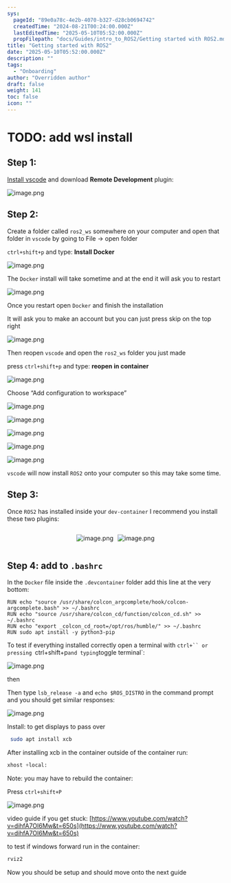 ```yaml
---
sys:
  pageId: "89e0a78c-4e2b-4070-b327-d28cb0694742"
  createdTime: "2024-08-21T00:24:00.000Z"
  lastEditedTime: "2025-05-10T05:52:00.000Z"
  propFilepath: "docs/Guides/intro_to_ROS2/Getting started with ROS2.md"
title: "Getting started with ROS2"
date: "2025-05-10T05:52:00.000Z"
description: ""
tags:
  - "Onboarding"
author: "Overridden author"
draft: false
weight: 141
toc: false
icon: ""
---
```


# TODO: add wsl install

## Step 1:

[Install vscode](https://code.visualstudio.com/download) and download **Remote Development** plugin:

![image.png](https://prod-files-secure.s3.us-west-2.amazonaws.com/d518164a-d88e-44d1-a4ee-3adb3bd8bce0/efb52993-1881-4a40-b95e-6f020334f022/image.png?X-Amz-Algorithm=AWS4-HMAC-SHA256&X-Amz-Content-Sha256=UNSIGNED-PAYLOAD&X-Amz-Credential=ASIAZI2LB466R6OTCVEQ%2F20250601%2Fus-west-2%2Fs3%2Faws4_request&X-Amz-Date=20250601T121419Z&X-Amz-Expires=3600&X-Amz-Security-Token=IQoJb3JpZ2luX2VjEAsaCXVzLXdlc3QtMiJHMEUCIQDfKOo7gC%2FEnnrp%2Bsg34Jgjn8zdvy0aTAz%2FQKZbwE69hgIgZN%2FBpZG9AYb1tS6SoCvfvaAi4XmPVAKGV0ZjT%2F86qvYqiAQI1P%2F%2F%2F%2F%2F%2F%2F%2F%2F%2FARAAGgw2Mzc0MjMxODM4MDUiDIvWiDzjrcL5QYfJ6yrcA7%2FjrStM9A93YcfwpWGv8fiIjNFosXcRz2Gsd5F24FvfFC97bj1%2BP7RPORVFRmhqmUSP67PVhLuKApQln%2B7i0AWsNTDZghK%2BwmhlKylD4qVSL9cwSRsVteoWNFtq%2BuXyfZ%2FrPjC%2BzOz2uWVOCJZlnPfRokOxT6j0x84ztAQQJ81IeBUI2HhaGT0oycffjkvsN111oE6kn%2Fhf7pe16sd6dnh29yR8yW3Q%2F4FrMWEZldjdZkXPwst1dtfCeDMU3Tr2fFoGt6DRlCry5hStPYQvq3oDGoAFMjiyDF6NFMZmHIAqwyK5WnPKStVUIszIFyPl77uYGdeStv2DT6H5kMronj1woniZibyCIiEV5Os8eB6b4dWRS%2FkcyH%2FaYNMQkIrElxzZq0AAiMXqtVsfJg6kahGgaqPeetg3FlmfZjySDuoY0nxtBMm68i0BPNp6474LGqnEumK%2BE1Y9qfxuRajG2lj3fju1C31npFnosP9zIbS566j7kOmCF0OFYUTaVNqy%2BtdwHv4YWqmmojjn28ValScEu2mmiHtu7schkT8HxNX7Hun07sLYiLxDrTLb6GK6l8zr%2BzqJVTniCF%2FU8hOHtwDVx8EX5eYAvdofQrdGIkesCJK8S0pExxf%2BCXtMMLDe8MEGOqUBNR6dwm6EQfrcFl8LtX5PL5EsyJ49PpiJMv0oUAY%2Bh2E2ALCsKeiGCAZbgdGM0IbzlkmkT%2FL6t4ClJCNGZB5o8f2l2cTV%2B%2ByvpTlZQqitj9Mx7jyBgqdTukXW%2FJ8OMHi%2Bn9mzEoYreW56v1Ffu7bjVG6fwGkGkjjObw09L5mBoCNKumRFz8Hse6T7dRih88Lyqv8AL4miWyqAtzSSqFEU1JCojOWA&X-Amz-Signature=9709e05373561c3552ee3925ad46aa573d09478e357c4aaacbb755caaa84f9e4&X-Amz-SignedHeaders=host&x-id=GetObject)

## Step 2:

Create a folder called `ros2_ws` somewhere on your computer and open that folder in `vscode` by going to File → open folder 

`ctrl+shift+p` and type: **Install Docker**

![image.png](https://prod-files-secure.s3.us-west-2.amazonaws.com/d518164a-d88e-44d1-a4ee-3adb3bd8bce0/2269dc0e-1cd5-47ff-bceb-c04ad9b2eab0/image.png?X-Amz-Algorithm=AWS4-HMAC-SHA256&X-Amz-Content-Sha256=UNSIGNED-PAYLOAD&X-Amz-Credential=ASIAZI2LB466R6OTCVEQ%2F20250601%2Fus-west-2%2Fs3%2Faws4_request&X-Amz-Date=20250601T121419Z&X-Amz-Expires=3600&X-Amz-Security-Token=IQoJb3JpZ2luX2VjEAsaCXVzLXdlc3QtMiJHMEUCIQDfKOo7gC%2FEnnrp%2Bsg34Jgjn8zdvy0aTAz%2FQKZbwE69hgIgZN%2FBpZG9AYb1tS6SoCvfvaAi4XmPVAKGV0ZjT%2F86qvYqiAQI1P%2F%2F%2F%2F%2F%2F%2F%2F%2F%2FARAAGgw2Mzc0MjMxODM4MDUiDIvWiDzjrcL5QYfJ6yrcA7%2FjrStM9A93YcfwpWGv8fiIjNFosXcRz2Gsd5F24FvfFC97bj1%2BP7RPORVFRmhqmUSP67PVhLuKApQln%2B7i0AWsNTDZghK%2BwmhlKylD4qVSL9cwSRsVteoWNFtq%2BuXyfZ%2FrPjC%2BzOz2uWVOCJZlnPfRokOxT6j0x84ztAQQJ81IeBUI2HhaGT0oycffjkvsN111oE6kn%2Fhf7pe16sd6dnh29yR8yW3Q%2F4FrMWEZldjdZkXPwst1dtfCeDMU3Tr2fFoGt6DRlCry5hStPYQvq3oDGoAFMjiyDF6NFMZmHIAqwyK5WnPKStVUIszIFyPl77uYGdeStv2DT6H5kMronj1woniZibyCIiEV5Os8eB6b4dWRS%2FkcyH%2FaYNMQkIrElxzZq0AAiMXqtVsfJg6kahGgaqPeetg3FlmfZjySDuoY0nxtBMm68i0BPNp6474LGqnEumK%2BE1Y9qfxuRajG2lj3fju1C31npFnosP9zIbS566j7kOmCF0OFYUTaVNqy%2BtdwHv4YWqmmojjn28ValScEu2mmiHtu7schkT8HxNX7Hun07sLYiLxDrTLb6GK6l8zr%2BzqJVTniCF%2FU8hOHtwDVx8EX5eYAvdofQrdGIkesCJK8S0pExxf%2BCXtMMLDe8MEGOqUBNR6dwm6EQfrcFl8LtX5PL5EsyJ49PpiJMv0oUAY%2Bh2E2ALCsKeiGCAZbgdGM0IbzlkmkT%2FL6t4ClJCNGZB5o8f2l2cTV%2B%2ByvpTlZQqitj9Mx7jyBgqdTukXW%2FJ8OMHi%2Bn9mzEoYreW56v1Ffu7bjVG6fwGkGkjjObw09L5mBoCNKumRFz8Hse6T7dRih88Lyqv8AL4miWyqAtzSSqFEU1JCojOWA&X-Amz-Signature=c7a04106a551c540a1b5371cc80b82dfd3152ffc83a4574e09fb9c19aadc77f2&X-Amz-SignedHeaders=host&x-id=GetObject)

The `Docker` install will take sometime and at the end it will ask you to restart

![image.png](https://prod-files-secure.s3.us-west-2.amazonaws.com/d518164a-d88e-44d1-a4ee-3adb3bd8bce0/ed233f78-be33-4b1f-b89c-9c346c0e961e/image.png?X-Amz-Algorithm=AWS4-HMAC-SHA256&X-Amz-Content-Sha256=UNSIGNED-PAYLOAD&X-Amz-Credential=ASIAZI2LB466R6OTCVEQ%2F20250601%2Fus-west-2%2Fs3%2Faws4_request&X-Amz-Date=20250601T121419Z&X-Amz-Expires=3600&X-Amz-Security-Token=IQoJb3JpZ2luX2VjEAsaCXVzLXdlc3QtMiJHMEUCIQDfKOo7gC%2FEnnrp%2Bsg34Jgjn8zdvy0aTAz%2FQKZbwE69hgIgZN%2FBpZG9AYb1tS6SoCvfvaAi4XmPVAKGV0ZjT%2F86qvYqiAQI1P%2F%2F%2F%2F%2F%2F%2F%2F%2F%2FARAAGgw2Mzc0MjMxODM4MDUiDIvWiDzjrcL5QYfJ6yrcA7%2FjrStM9A93YcfwpWGv8fiIjNFosXcRz2Gsd5F24FvfFC97bj1%2BP7RPORVFRmhqmUSP67PVhLuKApQln%2B7i0AWsNTDZghK%2BwmhlKylD4qVSL9cwSRsVteoWNFtq%2BuXyfZ%2FrPjC%2BzOz2uWVOCJZlnPfRokOxT6j0x84ztAQQJ81IeBUI2HhaGT0oycffjkvsN111oE6kn%2Fhf7pe16sd6dnh29yR8yW3Q%2F4FrMWEZldjdZkXPwst1dtfCeDMU3Tr2fFoGt6DRlCry5hStPYQvq3oDGoAFMjiyDF6NFMZmHIAqwyK5WnPKStVUIszIFyPl77uYGdeStv2DT6H5kMronj1woniZibyCIiEV5Os8eB6b4dWRS%2FkcyH%2FaYNMQkIrElxzZq0AAiMXqtVsfJg6kahGgaqPeetg3FlmfZjySDuoY0nxtBMm68i0BPNp6474LGqnEumK%2BE1Y9qfxuRajG2lj3fju1C31npFnosP9zIbS566j7kOmCF0OFYUTaVNqy%2BtdwHv4YWqmmojjn28ValScEu2mmiHtu7schkT8HxNX7Hun07sLYiLxDrTLb6GK6l8zr%2BzqJVTniCF%2FU8hOHtwDVx8EX5eYAvdofQrdGIkesCJK8S0pExxf%2BCXtMMLDe8MEGOqUBNR6dwm6EQfrcFl8LtX5PL5EsyJ49PpiJMv0oUAY%2Bh2E2ALCsKeiGCAZbgdGM0IbzlkmkT%2FL6t4ClJCNGZB5o8f2l2cTV%2B%2ByvpTlZQqitj9Mx7jyBgqdTukXW%2FJ8OMHi%2Bn9mzEoYreW56v1Ffu7bjVG6fwGkGkjjObw09L5mBoCNKumRFz8Hse6T7dRih88Lyqv8AL4miWyqAtzSSqFEU1JCojOWA&X-Amz-Signature=3e21cba96053a1f9e6ff5df8feddabd684d8a94529094b5c2885441831d6feb1&X-Amz-SignedHeaders=host&x-id=GetObject)

Once you restart open `Docker` and finish the installation

It will ask you to make an account but you can just press skip on the top right

![image.png](https://prod-files-secure.s3.us-west-2.amazonaws.com/d518164a-d88e-44d1-a4ee-3adb3bd8bce0/21010ad9-1659-4fd9-9f59-9932a09b2a3d/image.png?X-Amz-Algorithm=AWS4-HMAC-SHA256&X-Amz-Content-Sha256=UNSIGNED-PAYLOAD&X-Amz-Credential=ASIAZI2LB466R6OTCVEQ%2F20250601%2Fus-west-2%2Fs3%2Faws4_request&X-Amz-Date=20250601T121419Z&X-Amz-Expires=3600&X-Amz-Security-Token=IQoJb3JpZ2luX2VjEAsaCXVzLXdlc3QtMiJHMEUCIQDfKOo7gC%2FEnnrp%2Bsg34Jgjn8zdvy0aTAz%2FQKZbwE69hgIgZN%2FBpZG9AYb1tS6SoCvfvaAi4XmPVAKGV0ZjT%2F86qvYqiAQI1P%2F%2F%2F%2F%2F%2F%2F%2F%2F%2FARAAGgw2Mzc0MjMxODM4MDUiDIvWiDzjrcL5QYfJ6yrcA7%2FjrStM9A93YcfwpWGv8fiIjNFosXcRz2Gsd5F24FvfFC97bj1%2BP7RPORVFRmhqmUSP67PVhLuKApQln%2B7i0AWsNTDZghK%2BwmhlKylD4qVSL9cwSRsVteoWNFtq%2BuXyfZ%2FrPjC%2BzOz2uWVOCJZlnPfRokOxT6j0x84ztAQQJ81IeBUI2HhaGT0oycffjkvsN111oE6kn%2Fhf7pe16sd6dnh29yR8yW3Q%2F4FrMWEZldjdZkXPwst1dtfCeDMU3Tr2fFoGt6DRlCry5hStPYQvq3oDGoAFMjiyDF6NFMZmHIAqwyK5WnPKStVUIszIFyPl77uYGdeStv2DT6H5kMronj1woniZibyCIiEV5Os8eB6b4dWRS%2FkcyH%2FaYNMQkIrElxzZq0AAiMXqtVsfJg6kahGgaqPeetg3FlmfZjySDuoY0nxtBMm68i0BPNp6474LGqnEumK%2BE1Y9qfxuRajG2lj3fju1C31npFnosP9zIbS566j7kOmCF0OFYUTaVNqy%2BtdwHv4YWqmmojjn28ValScEu2mmiHtu7schkT8HxNX7Hun07sLYiLxDrTLb6GK6l8zr%2BzqJVTniCF%2FU8hOHtwDVx8EX5eYAvdofQrdGIkesCJK8S0pExxf%2BCXtMMLDe8MEGOqUBNR6dwm6EQfrcFl8LtX5PL5EsyJ49PpiJMv0oUAY%2Bh2E2ALCsKeiGCAZbgdGM0IbzlkmkT%2FL6t4ClJCNGZB5o8f2l2cTV%2B%2ByvpTlZQqitj9Mx7jyBgqdTukXW%2FJ8OMHi%2Bn9mzEoYreW56v1Ffu7bjVG6fwGkGkjjObw09L5mBoCNKumRFz8Hse6T7dRih88Lyqv8AL4miWyqAtzSSqFEU1JCojOWA&X-Amz-Signature=24c9d44fc16237aed9fd5c3e2203fad0302ce5d7ef8ba6518bf9f6cc9a5bf3f1&X-Amz-SignedHeaders=host&x-id=GetObject)

Then reopen `vscode` and open the `ros2_ws` folder you just made

press `ctrl+shift+p` and type: **reopen in container**

![image.png](https://prod-files-secure.s3.us-west-2.amazonaws.com/d518164a-d88e-44d1-a4ee-3adb3bd8bce0/4e93b8c2-41ad-488c-8095-c74205196118/image.png?X-Amz-Algorithm=AWS4-HMAC-SHA256&X-Amz-Content-Sha256=UNSIGNED-PAYLOAD&X-Amz-Credential=ASIAZI2LB466R6OTCVEQ%2F20250601%2Fus-west-2%2Fs3%2Faws4_request&X-Amz-Date=20250601T121419Z&X-Amz-Expires=3600&X-Amz-Security-Token=IQoJb3JpZ2luX2VjEAsaCXVzLXdlc3QtMiJHMEUCIQDfKOo7gC%2FEnnrp%2Bsg34Jgjn8zdvy0aTAz%2FQKZbwE69hgIgZN%2FBpZG9AYb1tS6SoCvfvaAi4XmPVAKGV0ZjT%2F86qvYqiAQI1P%2F%2F%2F%2F%2F%2F%2F%2F%2F%2FARAAGgw2Mzc0MjMxODM4MDUiDIvWiDzjrcL5QYfJ6yrcA7%2FjrStM9A93YcfwpWGv8fiIjNFosXcRz2Gsd5F24FvfFC97bj1%2BP7RPORVFRmhqmUSP67PVhLuKApQln%2B7i0AWsNTDZghK%2BwmhlKylD4qVSL9cwSRsVteoWNFtq%2BuXyfZ%2FrPjC%2BzOz2uWVOCJZlnPfRokOxT6j0x84ztAQQJ81IeBUI2HhaGT0oycffjkvsN111oE6kn%2Fhf7pe16sd6dnh29yR8yW3Q%2F4FrMWEZldjdZkXPwst1dtfCeDMU3Tr2fFoGt6DRlCry5hStPYQvq3oDGoAFMjiyDF6NFMZmHIAqwyK5WnPKStVUIszIFyPl77uYGdeStv2DT6H5kMronj1woniZibyCIiEV5Os8eB6b4dWRS%2FkcyH%2FaYNMQkIrElxzZq0AAiMXqtVsfJg6kahGgaqPeetg3FlmfZjySDuoY0nxtBMm68i0BPNp6474LGqnEumK%2BE1Y9qfxuRajG2lj3fju1C31npFnosP9zIbS566j7kOmCF0OFYUTaVNqy%2BtdwHv4YWqmmojjn28ValScEu2mmiHtu7schkT8HxNX7Hun07sLYiLxDrTLb6GK6l8zr%2BzqJVTniCF%2FU8hOHtwDVx8EX5eYAvdofQrdGIkesCJK8S0pExxf%2BCXtMMLDe8MEGOqUBNR6dwm6EQfrcFl8LtX5PL5EsyJ49PpiJMv0oUAY%2Bh2E2ALCsKeiGCAZbgdGM0IbzlkmkT%2FL6t4ClJCNGZB5o8f2l2cTV%2B%2ByvpTlZQqitj9Mx7jyBgqdTukXW%2FJ8OMHi%2Bn9mzEoYreW56v1Ffu7bjVG6fwGkGkjjObw09L5mBoCNKumRFz8Hse6T7dRih88Lyqv8AL4miWyqAtzSSqFEU1JCojOWA&X-Amz-Signature=d9d6eda4f3c3eebaf19c34e594e0935f2fe7e891d73296cbae222c8229af5758&X-Amz-SignedHeaders=host&x-id=GetObject)

Choose “Add configuration to workspace”

![image.png](https://prod-files-secure.s3.us-west-2.amazonaws.com/d518164a-d88e-44d1-a4ee-3adb3bd8bce0/9560b282-5060-4989-ba37-97e7b2c22476/image.png?X-Amz-Algorithm=AWS4-HMAC-SHA256&X-Amz-Content-Sha256=UNSIGNED-PAYLOAD&X-Amz-Credential=ASIAZI2LB466R6OTCVEQ%2F20250601%2Fus-west-2%2Fs3%2Faws4_request&X-Amz-Date=20250601T121419Z&X-Amz-Expires=3600&X-Amz-Security-Token=IQoJb3JpZ2luX2VjEAsaCXVzLXdlc3QtMiJHMEUCIQDfKOo7gC%2FEnnrp%2Bsg34Jgjn8zdvy0aTAz%2FQKZbwE69hgIgZN%2FBpZG9AYb1tS6SoCvfvaAi4XmPVAKGV0ZjT%2F86qvYqiAQI1P%2F%2F%2F%2F%2F%2F%2F%2F%2F%2FARAAGgw2Mzc0MjMxODM4MDUiDIvWiDzjrcL5QYfJ6yrcA7%2FjrStM9A93YcfwpWGv8fiIjNFosXcRz2Gsd5F24FvfFC97bj1%2BP7RPORVFRmhqmUSP67PVhLuKApQln%2B7i0AWsNTDZghK%2BwmhlKylD4qVSL9cwSRsVteoWNFtq%2BuXyfZ%2FrPjC%2BzOz2uWVOCJZlnPfRokOxT6j0x84ztAQQJ81IeBUI2HhaGT0oycffjkvsN111oE6kn%2Fhf7pe16sd6dnh29yR8yW3Q%2F4FrMWEZldjdZkXPwst1dtfCeDMU3Tr2fFoGt6DRlCry5hStPYQvq3oDGoAFMjiyDF6NFMZmHIAqwyK5WnPKStVUIszIFyPl77uYGdeStv2DT6H5kMronj1woniZibyCIiEV5Os8eB6b4dWRS%2FkcyH%2FaYNMQkIrElxzZq0AAiMXqtVsfJg6kahGgaqPeetg3FlmfZjySDuoY0nxtBMm68i0BPNp6474LGqnEumK%2BE1Y9qfxuRajG2lj3fju1C31npFnosP9zIbS566j7kOmCF0OFYUTaVNqy%2BtdwHv4YWqmmojjn28ValScEu2mmiHtu7schkT8HxNX7Hun07sLYiLxDrTLb6GK6l8zr%2BzqJVTniCF%2FU8hOHtwDVx8EX5eYAvdofQrdGIkesCJK8S0pExxf%2BCXtMMLDe8MEGOqUBNR6dwm6EQfrcFl8LtX5PL5EsyJ49PpiJMv0oUAY%2Bh2E2ALCsKeiGCAZbgdGM0IbzlkmkT%2FL6t4ClJCNGZB5o8f2l2cTV%2B%2ByvpTlZQqitj9Mx7jyBgqdTukXW%2FJ8OMHi%2Bn9mzEoYreW56v1Ffu7bjVG6fwGkGkjjObw09L5mBoCNKumRFz8Hse6T7dRih88Lyqv8AL4miWyqAtzSSqFEU1JCojOWA&X-Amz-Signature=85134681de7aa1f52c41dd3f5fc8921635e747d44dd8f6b02d69b333623d6fbc&X-Amz-SignedHeaders=host&x-id=GetObject)

![image.png](https://prod-files-secure.s3.us-west-2.amazonaws.com/d518164a-d88e-44d1-a4ee-3adb3bd8bce0/2ee63f81-886b-48e8-a553-dc6e5eac99e4/image.png?X-Amz-Algorithm=AWS4-HMAC-SHA256&X-Amz-Content-Sha256=UNSIGNED-PAYLOAD&X-Amz-Credential=ASIAZI2LB466R6OTCVEQ%2F20250601%2Fus-west-2%2Fs3%2Faws4_request&X-Amz-Date=20250601T121419Z&X-Amz-Expires=3600&X-Amz-Security-Token=IQoJb3JpZ2luX2VjEAsaCXVzLXdlc3QtMiJHMEUCIQDfKOo7gC%2FEnnrp%2Bsg34Jgjn8zdvy0aTAz%2FQKZbwE69hgIgZN%2FBpZG9AYb1tS6SoCvfvaAi4XmPVAKGV0ZjT%2F86qvYqiAQI1P%2F%2F%2F%2F%2F%2F%2F%2F%2F%2FARAAGgw2Mzc0MjMxODM4MDUiDIvWiDzjrcL5QYfJ6yrcA7%2FjrStM9A93YcfwpWGv8fiIjNFosXcRz2Gsd5F24FvfFC97bj1%2BP7RPORVFRmhqmUSP67PVhLuKApQln%2B7i0AWsNTDZghK%2BwmhlKylD4qVSL9cwSRsVteoWNFtq%2BuXyfZ%2FrPjC%2BzOz2uWVOCJZlnPfRokOxT6j0x84ztAQQJ81IeBUI2HhaGT0oycffjkvsN111oE6kn%2Fhf7pe16sd6dnh29yR8yW3Q%2F4FrMWEZldjdZkXPwst1dtfCeDMU3Tr2fFoGt6DRlCry5hStPYQvq3oDGoAFMjiyDF6NFMZmHIAqwyK5WnPKStVUIszIFyPl77uYGdeStv2DT6H5kMronj1woniZibyCIiEV5Os8eB6b4dWRS%2FkcyH%2FaYNMQkIrElxzZq0AAiMXqtVsfJg6kahGgaqPeetg3FlmfZjySDuoY0nxtBMm68i0BPNp6474LGqnEumK%2BE1Y9qfxuRajG2lj3fju1C31npFnosP9zIbS566j7kOmCF0OFYUTaVNqy%2BtdwHv4YWqmmojjn28ValScEu2mmiHtu7schkT8HxNX7Hun07sLYiLxDrTLb6GK6l8zr%2BzqJVTniCF%2FU8hOHtwDVx8EX5eYAvdofQrdGIkesCJK8S0pExxf%2BCXtMMLDe8MEGOqUBNR6dwm6EQfrcFl8LtX5PL5EsyJ49PpiJMv0oUAY%2Bh2E2ALCsKeiGCAZbgdGM0IbzlkmkT%2FL6t4ClJCNGZB5o8f2l2cTV%2B%2ByvpTlZQqitj9Mx7jyBgqdTukXW%2FJ8OMHi%2Bn9mzEoYreW56v1Ffu7bjVG6fwGkGkjjObw09L5mBoCNKumRFz8Hse6T7dRih88Lyqv8AL4miWyqAtzSSqFEU1JCojOWA&X-Amz-Signature=1f97826c9d5b7621768c1d03d200956f91af2fc905d47b48a26b207d11505d7a&X-Amz-SignedHeaders=host&x-id=GetObject)

![image.png](https://prod-files-secure.s3.us-west-2.amazonaws.com/d518164a-d88e-44d1-a4ee-3adb3bd8bce0/ae1580b2-b048-407e-aed9-b584224a7a04/image.png?X-Amz-Algorithm=AWS4-HMAC-SHA256&X-Amz-Content-Sha256=UNSIGNED-PAYLOAD&X-Amz-Credential=ASIAZI2LB466R6OTCVEQ%2F20250601%2Fus-west-2%2Fs3%2Faws4_request&X-Amz-Date=20250601T121419Z&X-Amz-Expires=3600&X-Amz-Security-Token=IQoJb3JpZ2luX2VjEAsaCXVzLXdlc3QtMiJHMEUCIQDfKOo7gC%2FEnnrp%2Bsg34Jgjn8zdvy0aTAz%2FQKZbwE69hgIgZN%2FBpZG9AYb1tS6SoCvfvaAi4XmPVAKGV0ZjT%2F86qvYqiAQI1P%2F%2F%2F%2F%2F%2F%2F%2F%2F%2FARAAGgw2Mzc0MjMxODM4MDUiDIvWiDzjrcL5QYfJ6yrcA7%2FjrStM9A93YcfwpWGv8fiIjNFosXcRz2Gsd5F24FvfFC97bj1%2BP7RPORVFRmhqmUSP67PVhLuKApQln%2B7i0AWsNTDZghK%2BwmhlKylD4qVSL9cwSRsVteoWNFtq%2BuXyfZ%2FrPjC%2BzOz2uWVOCJZlnPfRokOxT6j0x84ztAQQJ81IeBUI2HhaGT0oycffjkvsN111oE6kn%2Fhf7pe16sd6dnh29yR8yW3Q%2F4FrMWEZldjdZkXPwst1dtfCeDMU3Tr2fFoGt6DRlCry5hStPYQvq3oDGoAFMjiyDF6NFMZmHIAqwyK5WnPKStVUIszIFyPl77uYGdeStv2DT6H5kMronj1woniZibyCIiEV5Os8eB6b4dWRS%2FkcyH%2FaYNMQkIrElxzZq0AAiMXqtVsfJg6kahGgaqPeetg3FlmfZjySDuoY0nxtBMm68i0BPNp6474LGqnEumK%2BE1Y9qfxuRajG2lj3fju1C31npFnosP9zIbS566j7kOmCF0OFYUTaVNqy%2BtdwHv4YWqmmojjn28ValScEu2mmiHtu7schkT8HxNX7Hun07sLYiLxDrTLb6GK6l8zr%2BzqJVTniCF%2FU8hOHtwDVx8EX5eYAvdofQrdGIkesCJK8S0pExxf%2BCXtMMLDe8MEGOqUBNR6dwm6EQfrcFl8LtX5PL5EsyJ49PpiJMv0oUAY%2Bh2E2ALCsKeiGCAZbgdGM0IbzlkmkT%2FL6t4ClJCNGZB5o8f2l2cTV%2B%2ByvpTlZQqitj9Mx7jyBgqdTukXW%2FJ8OMHi%2Bn9mzEoYreW56v1Ffu7bjVG6fwGkGkjjObw09L5mBoCNKumRFz8Hse6T7dRih88Lyqv8AL4miWyqAtzSSqFEU1JCojOWA&X-Amz-Signature=27cc9abcb269a1f2859b64c4fdb743ec177d6e29214c0e5d67eeacf98185bb07&X-Amz-SignedHeaders=host&x-id=GetObject)

![image.png](https://prod-files-secure.s3.us-west-2.amazonaws.com/d518164a-d88e-44d1-a4ee-3adb3bd8bce0/53255b28-f75e-430f-b9e3-c0ac8577e42b/image.png?X-Amz-Algorithm=AWS4-HMAC-SHA256&X-Amz-Content-Sha256=UNSIGNED-PAYLOAD&X-Amz-Credential=ASIAZI2LB466R6OTCVEQ%2F20250601%2Fus-west-2%2Fs3%2Faws4_request&X-Amz-Date=20250601T121419Z&X-Amz-Expires=3600&X-Amz-Security-Token=IQoJb3JpZ2luX2VjEAsaCXVzLXdlc3QtMiJHMEUCIQDfKOo7gC%2FEnnrp%2Bsg34Jgjn8zdvy0aTAz%2FQKZbwE69hgIgZN%2FBpZG9AYb1tS6SoCvfvaAi4XmPVAKGV0ZjT%2F86qvYqiAQI1P%2F%2F%2F%2F%2F%2F%2F%2F%2F%2FARAAGgw2Mzc0MjMxODM4MDUiDIvWiDzjrcL5QYfJ6yrcA7%2FjrStM9A93YcfwpWGv8fiIjNFosXcRz2Gsd5F24FvfFC97bj1%2BP7RPORVFRmhqmUSP67PVhLuKApQln%2B7i0AWsNTDZghK%2BwmhlKylD4qVSL9cwSRsVteoWNFtq%2BuXyfZ%2FrPjC%2BzOz2uWVOCJZlnPfRokOxT6j0x84ztAQQJ81IeBUI2HhaGT0oycffjkvsN111oE6kn%2Fhf7pe16sd6dnh29yR8yW3Q%2F4FrMWEZldjdZkXPwst1dtfCeDMU3Tr2fFoGt6DRlCry5hStPYQvq3oDGoAFMjiyDF6NFMZmHIAqwyK5WnPKStVUIszIFyPl77uYGdeStv2DT6H5kMronj1woniZibyCIiEV5Os8eB6b4dWRS%2FkcyH%2FaYNMQkIrElxzZq0AAiMXqtVsfJg6kahGgaqPeetg3FlmfZjySDuoY0nxtBMm68i0BPNp6474LGqnEumK%2BE1Y9qfxuRajG2lj3fju1C31npFnosP9zIbS566j7kOmCF0OFYUTaVNqy%2BtdwHv4YWqmmojjn28ValScEu2mmiHtu7schkT8HxNX7Hun07sLYiLxDrTLb6GK6l8zr%2BzqJVTniCF%2FU8hOHtwDVx8EX5eYAvdofQrdGIkesCJK8S0pExxf%2BCXtMMLDe8MEGOqUBNR6dwm6EQfrcFl8LtX5PL5EsyJ49PpiJMv0oUAY%2Bh2E2ALCsKeiGCAZbgdGM0IbzlkmkT%2FL6t4ClJCNGZB5o8f2l2cTV%2B%2ByvpTlZQqitj9Mx7jyBgqdTukXW%2FJ8OMHi%2Bn9mzEoYreW56v1Ffu7bjVG6fwGkGkjjObw09L5mBoCNKumRFz8Hse6T7dRih88Lyqv8AL4miWyqAtzSSqFEU1JCojOWA&X-Amz-Signature=6dd1ed47b81023a24716f1ca2f08acdb797100e8856005c4ae73b1771bc4b4fc&X-Amz-SignedHeaders=host&x-id=GetObject)

![image.png](https://prod-files-secure.s3.us-west-2.amazonaws.com/d518164a-d88e-44d1-a4ee-3adb3bd8bce0/7c562767-5af9-4ffb-97d1-327bcdf4ee00/image.png?X-Amz-Algorithm=AWS4-HMAC-SHA256&X-Amz-Content-Sha256=UNSIGNED-PAYLOAD&X-Amz-Credential=ASIAZI2LB466R6OTCVEQ%2F20250601%2Fus-west-2%2Fs3%2Faws4_request&X-Amz-Date=20250601T121419Z&X-Amz-Expires=3600&X-Amz-Security-Token=IQoJb3JpZ2luX2VjEAsaCXVzLXdlc3QtMiJHMEUCIQDfKOo7gC%2FEnnrp%2Bsg34Jgjn8zdvy0aTAz%2FQKZbwE69hgIgZN%2FBpZG9AYb1tS6SoCvfvaAi4XmPVAKGV0ZjT%2F86qvYqiAQI1P%2F%2F%2F%2F%2F%2F%2F%2F%2F%2FARAAGgw2Mzc0MjMxODM4MDUiDIvWiDzjrcL5QYfJ6yrcA7%2FjrStM9A93YcfwpWGv8fiIjNFosXcRz2Gsd5F24FvfFC97bj1%2BP7RPORVFRmhqmUSP67PVhLuKApQln%2B7i0AWsNTDZghK%2BwmhlKylD4qVSL9cwSRsVteoWNFtq%2BuXyfZ%2FrPjC%2BzOz2uWVOCJZlnPfRokOxT6j0x84ztAQQJ81IeBUI2HhaGT0oycffjkvsN111oE6kn%2Fhf7pe16sd6dnh29yR8yW3Q%2F4FrMWEZldjdZkXPwst1dtfCeDMU3Tr2fFoGt6DRlCry5hStPYQvq3oDGoAFMjiyDF6NFMZmHIAqwyK5WnPKStVUIszIFyPl77uYGdeStv2DT6H5kMronj1woniZibyCIiEV5Os8eB6b4dWRS%2FkcyH%2FaYNMQkIrElxzZq0AAiMXqtVsfJg6kahGgaqPeetg3FlmfZjySDuoY0nxtBMm68i0BPNp6474LGqnEumK%2BE1Y9qfxuRajG2lj3fju1C31npFnosP9zIbS566j7kOmCF0OFYUTaVNqy%2BtdwHv4YWqmmojjn28ValScEu2mmiHtu7schkT8HxNX7Hun07sLYiLxDrTLb6GK6l8zr%2BzqJVTniCF%2FU8hOHtwDVx8EX5eYAvdofQrdGIkesCJK8S0pExxf%2BCXtMMLDe8MEGOqUBNR6dwm6EQfrcFl8LtX5PL5EsyJ49PpiJMv0oUAY%2Bh2E2ALCsKeiGCAZbgdGM0IbzlkmkT%2FL6t4ClJCNGZB5o8f2l2cTV%2B%2ByvpTlZQqitj9Mx7jyBgqdTukXW%2FJ8OMHi%2Bn9mzEoYreW56v1Ffu7bjVG6fwGkGkjjObw09L5mBoCNKumRFz8Hse6T7dRih88Lyqv8AL4miWyqAtzSSqFEU1JCojOWA&X-Amz-Signature=2cf619463890145bccd1917c340805832ac6029a944c7db33138dd2f00f2c12c&X-Amz-SignedHeaders=host&x-id=GetObject)

`vscode` will now install `ROS2` onto your computer so this may take some time.

## Step 3:

Once `ROS2` has installed inside your `dev-container` I recommend you install these two plugins:

<div style="display: flex;flex-direction: row; column-gap:10px; max-width: 630px;justify-content: center;">
<div>

![image.png](https://prod-files-secure.s3.us-west-2.amazonaws.com/d518164a-d88e-44d1-a4ee-3adb3bd8bce0/3fc3d550-5a54-4ba1-ba6b-faa01cdb7369/image.png?X-Amz-Algorithm=AWS4-HMAC-SHA256&X-Amz-Content-Sha256=UNSIGNED-PAYLOAD&X-Amz-Credential=ASIAZI2LB466XRY66D3T%2F20250601%2Fus-west-2%2Fs3%2Faws4_request&X-Amz-Date=20250601T121421Z&X-Amz-Expires=3600&X-Amz-Security-Token=IQoJb3JpZ2luX2VjEAsaCXVzLXdlc3QtMiJGMEQCIDsTxEsE5M2MRQ5QtXfueBJRmHuxVnxNJsK3dVwQBuz8AiAn4aDGjZFqaEmk%2BYAnCxMjpAIBU%2FdmAZSDf8zb3cM3bSqIBAjU%2F%2F%2F%2F%2F%2F%2F%2F%2F%2F8BEAAaDDYzNzQyMzE4MzgwNSIMKKbjx6Sgv1f4zqu5KtwD1c52w%2BRzdmzjw1b8f5wUbFe9iZPw6LzG%2FTx35EB3dAB2x%2Bdj%2BBdPJ5%2Bpj1%2FTcenCu7mlBM3HxX7oRujPIos%2Bq5yoTz0rukn2EkXpxk8ecbW3hj9G6xdcwkw0%2FlgPu00Rhgjm%2FJL6qG8ARMe%2BRwMmaH1xdntSuH%2FzdT51woRzgQBRdXNjP2aiThXotFiKbYIUuJNbgYnmNL%2F4FUabkIBHBtsxvp7X%2B5SCiZFGhyb6PBXZWm2%2FcMKqj4nLwRzOjzanN2HC%2FVlF0q%2BK%2BoSrv%2B1Es1DGeHSSvf4J1sfNiTOtc5znMKNrIBQGBODkGX3lZtKKFMdx8raewf1ELs%2ByzUdEXRLd3vB39Kgp%2B5zSxE8lG88JOEgjb0FBfiLNFwdjV8Ddo9D40%2BJmg18gw9CzMKeZ9uN2bJ%2BV%2BWfVBUTgV1OSsc%2Be8gXJL%2FYlqJyrdI9EKfFaIFmyEdHZpGhbAW%2FHj5lr0yB1les527MhesE2HzfeNPrrDZEYmXB51JFU3Yk1Vs6mJOOGOFV7O0lOPSjv1ra45l48YFj0ypilXMmPcIiU%2Bol5LfGexrNduNiJ7qxyfo3s6dyhTJeXApO1Ly6o7wO4I4X0OceJkN9Ec4kgoaX4IO3dSHPSAmwUfIUceNkw4t7wwQY6pgHQD62vmf9cynUgORRK6ms%2B82kXVhIfzS8%2Fgm3i505tD%2FoJDs2D2%2Fxu7J8EdX3pDXgrx8Fds%2B1Pu64WJC5mzbftBJITXZ5cPAMdeT8kNyjmgc%2FR%2BkBqNAkgK6brnJl11phP%2F76jZ9b6EgI59BY39Loik4dp7m81kcGm3f%2FujBz00F8OW%2BvsAplgH%2BiHz7d%2BVcWomQoPi%2BBPoJlVHu9ILaIwIfy6%2F0Ox&X-Amz-Signature=f92dfa385dd3b287e54fa892fe5ccc8950c51d37ad845adf5d9eedc58a1d589c&X-Amz-SignedHeaders=host&x-id=GetObject)

</div>
<div>

![image.png](https://prod-files-secure.s3.us-west-2.amazonaws.com/d518164a-d88e-44d1-a4ee-3adb3bd8bce0/d994cc66-13c2-4093-a5a3-f84cf4601a82/image.png?X-Amz-Algorithm=AWS4-HMAC-SHA256&X-Amz-Content-Sha256=UNSIGNED-PAYLOAD&X-Amz-Credential=ASIAZI2LB466QMDQQETJ%2F20250601%2Fus-west-2%2Fs3%2Faws4_request&X-Amz-Date=20250601T121425Z&X-Amz-Expires=3600&X-Amz-Security-Token=IQoJb3JpZ2luX2VjEAsaCXVzLXdlc3QtMiJHMEUCIQD8bEJtfwgP%2BsWqk3l9YVDsm09KR1Ac5B9e5X99ynyUwgIgRfbnchGqsUZ%2FhMbSSZxDWHnQabCTIcxVQpfBSZhbZCQqiAQI1P%2F%2F%2F%2F%2F%2F%2F%2F%2F%2FARAAGgw2Mzc0MjMxODM4MDUiDH15M9TRBccSogENhyrcA2QMEQF5Y83scV8OIWX7MoAL%2BIf6M%2B8jA%2F1KvbocFB9YmpoRckazm9aPS63yfH8MadWBbNKts9kpHUrwccaz%2FHCH06CVkzc3DUH6Y6evQ9YwBQCyFLww3I6iGL57HmB6xWmni%2Fs2sUIxN7FoUuzChYWhiWkXRUW8p1GgCjAXlckvdg88vmdaWskywnGvI7ODYxLoviNfXSIhxSkVa94DbkgTb8Vv9lVLRYwMcN6xkHUeL0Ybh9KHdcAB1eOtxtdQAzchYz39uRnaQGiiqb%2Bsf2UQkbFHRb20Ap92HuzHJ5n%2B%2BHJzd3tJGs%2FU61jO1a3wg%2F7X%2BGd%2F98u5o%2FvmULVuw7Um9S0SjYS61xkKimbUBUDD3ndCYrIKVMuGprYO08jdIzunIaSPguZKxGKSliJzeVgU%2B2j9ZcyxTgiYVxFeaNrGSdrUlPCBoywbsXi9EYjU73909Apx7Z804kGcObBeTQa88lpcU6Pc5%2FPJXXJVE%2FaNQ02bOv2piusXYG%2BaScS%2BB%2Bd8qXMJIWvLb7WI0ilsnAyXsULmOviqmQpXyg0wUb2PlkfCq83AeLUkrKC4hGWkX5D4LUAJEKNoDDAJU5a3Le8tOOqUNoV6aWA9kwHFOOjS7%2BA9%2FkvsAFqJM%2FqwMPfe8MEGOqUBywJoMH5%2FWko2PLirNd9CbbVCZHbmPxtMZwpn6o91zQcjRYFU66kO5F%2BCa9aT4lbuUJgFYwd4IFrx0W4Bvzq7iGDBBijAklNA%2BF21SvM4xEv8QBRmc4ruLUTtev8gKLvdoW3VVTg2EkFmMjOKS5qGV%2Bs0iqMOQ32Ym0l3PVL1tbHYXPPbLbMm5qLHf6lzwjImtZvwak3zwfdVmAqUKshbDcFCr77V&X-Amz-Signature=e2c17d67349bfe0655ab810241739e66b078aa94662b930b7d09a6458727a578&X-Amz-SignedHeaders=host&x-id=GetObject)

</div>
</div>

## Step 4: add to `.bashrc`

In the `Docker` file inside the `.devcontainer` folder add this line at the very bottom: 

```docker
RUN echo "source /usr/share/colcon_argcomplete/hook/colcon-argcomplete.bash" >> ~/.bashrc
RUN echo "source /usr/share/colcon_cd/function/colcon_cd.sh" >> ~/.bashrc
RUN echo "export _colcon_cd_root=/opt/ros/humble/" >> ~/.bashrc
RUN sudo apt install -y python3-pip 
```

To test if everything installed correctly open a terminal with `ctrl+`` or pressing `ctrl+shift+p` and typing `toggle terminal`:

![image.png](https://prod-files-secure.s3.us-west-2.amazonaws.com/d518164a-d88e-44d1-a4ee-3adb3bd8bce0/6a4943d8-b04e-4c02-9a58-775f3384d1a5/image.png?X-Amz-Algorithm=AWS4-HMAC-SHA256&X-Amz-Content-Sha256=UNSIGNED-PAYLOAD&X-Amz-Credential=ASIAZI2LB466R6OTCVEQ%2F20250601%2Fus-west-2%2Fs3%2Faws4_request&X-Amz-Date=20250601T121419Z&X-Amz-Expires=3600&X-Amz-Security-Token=IQoJb3JpZ2luX2VjEAsaCXVzLXdlc3QtMiJHMEUCIQDfKOo7gC%2FEnnrp%2Bsg34Jgjn8zdvy0aTAz%2FQKZbwE69hgIgZN%2FBpZG9AYb1tS6SoCvfvaAi4XmPVAKGV0ZjT%2F86qvYqiAQI1P%2F%2F%2F%2F%2F%2F%2F%2F%2F%2FARAAGgw2Mzc0MjMxODM4MDUiDIvWiDzjrcL5QYfJ6yrcA7%2FjrStM9A93YcfwpWGv8fiIjNFosXcRz2Gsd5F24FvfFC97bj1%2BP7RPORVFRmhqmUSP67PVhLuKApQln%2B7i0AWsNTDZghK%2BwmhlKylD4qVSL9cwSRsVteoWNFtq%2BuXyfZ%2FrPjC%2BzOz2uWVOCJZlnPfRokOxT6j0x84ztAQQJ81IeBUI2HhaGT0oycffjkvsN111oE6kn%2Fhf7pe16sd6dnh29yR8yW3Q%2F4FrMWEZldjdZkXPwst1dtfCeDMU3Tr2fFoGt6DRlCry5hStPYQvq3oDGoAFMjiyDF6NFMZmHIAqwyK5WnPKStVUIszIFyPl77uYGdeStv2DT6H5kMronj1woniZibyCIiEV5Os8eB6b4dWRS%2FkcyH%2FaYNMQkIrElxzZq0AAiMXqtVsfJg6kahGgaqPeetg3FlmfZjySDuoY0nxtBMm68i0BPNp6474LGqnEumK%2BE1Y9qfxuRajG2lj3fju1C31npFnosP9zIbS566j7kOmCF0OFYUTaVNqy%2BtdwHv4YWqmmojjn28ValScEu2mmiHtu7schkT8HxNX7Hun07sLYiLxDrTLb6GK6l8zr%2BzqJVTniCF%2FU8hOHtwDVx8EX5eYAvdofQrdGIkesCJK8S0pExxf%2BCXtMMLDe8MEGOqUBNR6dwm6EQfrcFl8LtX5PL5EsyJ49PpiJMv0oUAY%2Bh2E2ALCsKeiGCAZbgdGM0IbzlkmkT%2FL6t4ClJCNGZB5o8f2l2cTV%2B%2ByvpTlZQqitj9Mx7jyBgqdTukXW%2FJ8OMHi%2Bn9mzEoYreW56v1Ffu7bjVG6fwGkGkjjObw09L5mBoCNKumRFz8Hse6T7dRih88Lyqv8AL4miWyqAtzSSqFEU1JCojOWA&X-Amz-Signature=e1fb158a0a001377a5106fab34fd4ce4572daea7960139c81f7848645dca564a&X-Amz-SignedHeaders=host&x-id=GetObject)

then 

Then type `lsb_release -a` and `echo $ROS_DISTRO` in the command prompt and you should get similar responses:

![image.png](https://prod-files-secure.s3.us-west-2.amazonaws.com/d518164a-d88e-44d1-a4ee-3adb3bd8bce0/3e635dec-a805-4e85-8b9e-d000e5b71a4e/image.png?X-Amz-Algorithm=AWS4-HMAC-SHA256&X-Amz-Content-Sha256=UNSIGNED-PAYLOAD&X-Amz-Credential=ASIAZI2LB466R6OTCVEQ%2F20250601%2Fus-west-2%2Fs3%2Faws4_request&X-Amz-Date=20250601T121419Z&X-Amz-Expires=3600&X-Amz-Security-Token=IQoJb3JpZ2luX2VjEAsaCXVzLXdlc3QtMiJHMEUCIQDfKOo7gC%2FEnnrp%2Bsg34Jgjn8zdvy0aTAz%2FQKZbwE69hgIgZN%2FBpZG9AYb1tS6SoCvfvaAi4XmPVAKGV0ZjT%2F86qvYqiAQI1P%2F%2F%2F%2F%2F%2F%2F%2F%2F%2FARAAGgw2Mzc0MjMxODM4MDUiDIvWiDzjrcL5QYfJ6yrcA7%2FjrStM9A93YcfwpWGv8fiIjNFosXcRz2Gsd5F24FvfFC97bj1%2BP7RPORVFRmhqmUSP67PVhLuKApQln%2B7i0AWsNTDZghK%2BwmhlKylD4qVSL9cwSRsVteoWNFtq%2BuXyfZ%2FrPjC%2BzOz2uWVOCJZlnPfRokOxT6j0x84ztAQQJ81IeBUI2HhaGT0oycffjkvsN111oE6kn%2Fhf7pe16sd6dnh29yR8yW3Q%2F4FrMWEZldjdZkXPwst1dtfCeDMU3Tr2fFoGt6DRlCry5hStPYQvq3oDGoAFMjiyDF6NFMZmHIAqwyK5WnPKStVUIszIFyPl77uYGdeStv2DT6H5kMronj1woniZibyCIiEV5Os8eB6b4dWRS%2FkcyH%2FaYNMQkIrElxzZq0AAiMXqtVsfJg6kahGgaqPeetg3FlmfZjySDuoY0nxtBMm68i0BPNp6474LGqnEumK%2BE1Y9qfxuRajG2lj3fju1C31npFnosP9zIbS566j7kOmCF0OFYUTaVNqy%2BtdwHv4YWqmmojjn28ValScEu2mmiHtu7schkT8HxNX7Hun07sLYiLxDrTLb6GK6l8zr%2BzqJVTniCF%2FU8hOHtwDVx8EX5eYAvdofQrdGIkesCJK8S0pExxf%2BCXtMMLDe8MEGOqUBNR6dwm6EQfrcFl8LtX5PL5EsyJ49PpiJMv0oUAY%2Bh2E2ALCsKeiGCAZbgdGM0IbzlkmkT%2FL6t4ClJCNGZB5o8f2l2cTV%2B%2ByvpTlZQqitj9Mx7jyBgqdTukXW%2FJ8OMHi%2Bn9mzEoYreW56v1Ffu7bjVG6fwGkGkjjObw09L5mBoCNKumRFz8Hse6T7dRih88Lyqv8AL4miWyqAtzSSqFEU1JCojOWA&X-Amz-Signature=8f0c2afaf61f1ae44e7b6d202d932bb273be6c817471505047ddc3447fdf2038&X-Amz-SignedHeaders=host&x-id=GetObject)

Install:  to get displays to pass over

```bash
 sudo apt install xcb
```

After installing xcb in the container outside of the container run:

```python
xhost +local:
```

Note: you may have to rebuild the container:

Press `ctrl+shift+P`

![image.png](https://prod-files-secure.s3.us-west-2.amazonaws.com/d518164a-d88e-44d1-a4ee-3adb3bd8bce0/6c2be660-2618-4c38-9c26-53554f7a0b7b/image.png?X-Amz-Algorithm=AWS4-HMAC-SHA256&X-Amz-Content-Sha256=UNSIGNED-PAYLOAD&X-Amz-Credential=ASIAZI2LB466R6OTCVEQ%2F20250601%2Fus-west-2%2Fs3%2Faws4_request&X-Amz-Date=20250601T121419Z&X-Amz-Expires=3600&X-Amz-Security-Token=IQoJb3JpZ2luX2VjEAsaCXVzLXdlc3QtMiJHMEUCIQDfKOo7gC%2FEnnrp%2Bsg34Jgjn8zdvy0aTAz%2FQKZbwE69hgIgZN%2FBpZG9AYb1tS6SoCvfvaAi4XmPVAKGV0ZjT%2F86qvYqiAQI1P%2F%2F%2F%2F%2F%2F%2F%2F%2F%2FARAAGgw2Mzc0MjMxODM4MDUiDIvWiDzjrcL5QYfJ6yrcA7%2FjrStM9A93YcfwpWGv8fiIjNFosXcRz2Gsd5F24FvfFC97bj1%2BP7RPORVFRmhqmUSP67PVhLuKApQln%2B7i0AWsNTDZghK%2BwmhlKylD4qVSL9cwSRsVteoWNFtq%2BuXyfZ%2FrPjC%2BzOz2uWVOCJZlnPfRokOxT6j0x84ztAQQJ81IeBUI2HhaGT0oycffjkvsN111oE6kn%2Fhf7pe16sd6dnh29yR8yW3Q%2F4FrMWEZldjdZkXPwst1dtfCeDMU3Tr2fFoGt6DRlCry5hStPYQvq3oDGoAFMjiyDF6NFMZmHIAqwyK5WnPKStVUIszIFyPl77uYGdeStv2DT6H5kMronj1woniZibyCIiEV5Os8eB6b4dWRS%2FkcyH%2FaYNMQkIrElxzZq0AAiMXqtVsfJg6kahGgaqPeetg3FlmfZjySDuoY0nxtBMm68i0BPNp6474LGqnEumK%2BE1Y9qfxuRajG2lj3fju1C31npFnosP9zIbS566j7kOmCF0OFYUTaVNqy%2BtdwHv4YWqmmojjn28ValScEu2mmiHtu7schkT8HxNX7Hun07sLYiLxDrTLb6GK6l8zr%2BzqJVTniCF%2FU8hOHtwDVx8EX5eYAvdofQrdGIkesCJK8S0pExxf%2BCXtMMLDe8MEGOqUBNR6dwm6EQfrcFl8LtX5PL5EsyJ49PpiJMv0oUAY%2Bh2E2ALCsKeiGCAZbgdGM0IbzlkmkT%2FL6t4ClJCNGZB5o8f2l2cTV%2B%2ByvpTlZQqitj9Mx7jyBgqdTukXW%2FJ8OMHi%2Bn9mzEoYreW56v1Ffu7bjVG6fwGkGkjjObw09L5mBoCNKumRFz8Hse6T7dRih88Lyqv8AL4miWyqAtzSSqFEU1JCojOWA&X-Amz-Signature=ebebba89712d911f270aac42d815ce40150464926ac6a644131682945311b036&X-Amz-SignedHeaders=host&x-id=GetObject)

video guide if you get stuck: [https://www.youtube.com/watch?v=dihfA7Ol6Mw&t=650s](https://www.youtube.com/watch?v=dihfA7Ol6Mw&t=650s)

to test if windows forward run in the container:

```bash
rviz2
```

Now you should be setup and should move onto the next guide 
